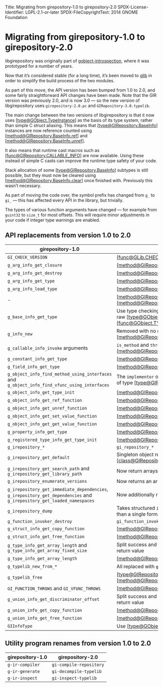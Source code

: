 Title: Migrating from girepository-1.0 to girepository-2.0
SPDX-License-Identifier: LGPL-2.1-or-later
SPDX-FileCopyrightText: 2014 GNOME Foundation

# Migrating from girepository-1.0 to girepository-2.0

libgirepository was originally part of
[gobject-introspection](https://gitlab.gnome.org/GNOME/gobject-introspection/),
where it was prototyped for a number of years.

Now that it’s considered stable (for a long time), it’s been moved to
[glib](https://gitlab.gnome.org/GNOME/glib/) in order to simplify the build
process of the two modules.

As part of this move, the API version has been bumped from 1.0 to 2.0, and some
fairly straightforward API changes have been made. Note that the GIR version
was previously 2.0, and is now 3.0 — so the new version of libgirepository uses
`girepository-2.0.pc` and `GIRepository-3.0.typelib`.

The main change between the two versions of libgirepository is that it now uses
[type@GObject.TypeInstance] as the basis of its type system, rather than simple
C struct aliasing. This means that [type@GIRepository.BaseInfo] instances are
now reference counted using [method@GIRepository.BaseInfo.ref] and
[method@GIRepository.BaseInfo.unref].

It also means that runtime cast macros such as [func@GIRepository.CALLABLE_INFO]
are now available. Using these instead of simple C casts can improve the runtime
type safety of your code.

Stack allocation of some [type@GIRepository.BaseInfo] subtypes is still
possible, but they must now be cleared using
[method@GIRepository.BaseInfo.clear] once finished with. Previously this wasn’t
necessary.

As part of moving the code over, the symbol prefix has changed from `g_` to
`gi_` — this has affected every API in the library, but trivially.

The types of various function arguments have changed — for example from
`guint32` to `size_t` for most offsets. This will require minor adjustments in
your code if integer type warnings are enabled.

## API replacements from version 1.0 to 2.0

| girepository-1.0 | girepository-2.0 |
|------------------|------------------|
| `GI_CHECK_VERSION` | [func@GLib.CHECK_VERSION] |
| `g_arg_info_get_closure` | [method@GIRepository.ArgInfo.get_closure_index] |
| `g_arg_info_get_destroy` | [method@GIRepository.ArgInfo.get_destroy_index] |
| `g_arg_info_get_type` | [method@GIRepository.ArgInfo.get_type_info] |
| `g_arg_info_load_type` | [method@GIRepository.ArgInfo.load_type_info] |
| - | [method@GIRepository.BaseInfo.ref] and [method@GIRepository.BaseInfo.unref] |
| `g_base_info_get_type` | Use type checking macros like [func@GIRepository.IS_OBJECT_INFO], or raw [type@GObject.Type]s with [func@GObject.TYPE_FROM_INSTANCE] |
| `g_info_new` | Removed with no replacement, use [method@GIRepository.find_by_name] and related APIs |
| `g_callable_info_invoke` arguments | `is_method` and `throws` dropped in [method@GIRepository.CallableInfo.invoke] |
| `g_constant_info_get_type` | [method@GIRepository.ConstantInfo.get_type_info] |
| `g_field_info_get_type` | [method@GIRepository.FieldInfo.get_type_info] |
| `g_object_info_find_method_using_interfaces` and `g_object_info_find_vfunc_using_interfaces` | The `implementor` out argument has been renamed to `declarer` and is now of type [type@GIRepository.BaseInfo] |
| `g_object_info_get_type_init` | [method@GIRepository.ObjectInfo.get_type_init_function_name] |
| `g_object_info_get_ref_function` | [method@GIRepository.ObjectInfo.get_ref_function_name] |
| `g_object_info_get_unref_function` | [method@GIRepository.ObjectInfo.get_unref_function_name] |
| `g_object_info_get_set_value_function` | [method@GIRepository.ObjectInfo.get_set_value_function_name] |
| `g_object_info_get_get_value_function` | [method@GIRepository.ObjectInfo.get_get_value_function_name] |
| `g_property_info_get_type` | [method@GIRepository.PropertyInfo.get_type_info] |
| `g_registered_type_info_get_type_init` | [method@GIRepository.RegisteredTypeInfo.get_type_init_function_name] |
| `g_irepository_*` | `gi_repository_*` |
| `g_irepository_get_default` | Singleton object removed; create separate [class@GIRepository.Repository] instances instead |
| `g_irepository_get_search_path` and `g_irepository_get_library_path` | Now return arrays rather than linked lists |
| `g_irepository_enumerate_versions` | Now returns an array rather than a linked list |
| `g_irepository_get_immediate_dependencies`, `g_irepository_get_dependencies` and `g_irepository_get_loaded_namespaces` | Now additionally return a length argument |
| `g_irepository_dump` | Takes structured `input_filename` and `output_filename` arguments rather than a single formatted string |
| `g_function_invoker_destroy` | `gi_function_invoker_clear()` |
| `g_struct_info_get_copy_function` | [method@GIRepository.StructInfo.get_copy_function_name] |
| `g_struct_info_get_free_function` | [method@GIRepository.StructInfo.get_free_function_name] |
| `g_type_info_get_array_length` and `g_type_info_get_array_fixed_size` | Split success and failure return values out into a new out-argument and return value |
| `g_type_info_get_array_length` | [method@GIRepository.TypeInfo.get_array_length_index] |
| `g_typelib_new_from_*` | All replaced with `gi_typelib_new_from_bytes()` |
| `g_typelib_free` | [type@GIRepository.Typelib] is now a refcounted and boxed type, so use [method@GIRepository.Typelib.unref] |
| `GI_FUNCTION_THROWS` and `GI_VFUNC_THROWS` | [method@GIRepository.CallableInfo.can_throw_gerror] |
| `g_union_info_get_discriminator_offset` | Split success and failure return values out into a new out-argument and return value |
| `g_union_info_get_copy_function` | [method@GIRepository.UnionInfo.get_copy_function_name] |
| `g_union_info_get_free_function` | [method@GIRepository.UnionInfo.get_free_function_name] |
| `GIInfoType` | Use [type@GObject.Type] directly |

## Utility program renames from version 1.0 to 2.0

| girepository-1.0 | girepository-2.0        |
|------------------|-------------------------|
| `g-ir-compiler`  | `gi-compile-repository` |
| `g-ir-generate`  | `gi-decompile-typelib`  |
| `g-ir-inspect`   | `gi-inspect-typelib`    |

